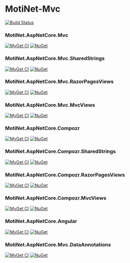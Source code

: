 # MotiNet-Mvc

[![Build Status](https://ci.appveyor.com/api/projects/status/github/motix/MotiNet-Mvc?branch=master&svg=true)](https://ci.appveyor.com/project/mnguyen284/motinet-mvc)

### MotiNet.AspNetCore.Mvc

[![MyGet CI](https://img.shields.io/myget/motix-ci/v/MotiNet.AspNetCore.Mvc.svg)](https://www.myget.org/feed/motix-ci/package/nuget/MotiNet.AspNetCore.Mvc) [![NuGet](https://img.shields.io/nuget/v/MotiNet.AspNetCore.Mvc.svg)](https://www.nuget.org/packages/MotiNet.AspNetCore.Mvc)

### MotiNet.AspNetCore.Mvc.SharedStrings

[![MyGet CI](https://img.shields.io/myget/motix-ci/v/MotiNet.AspNetCore.Mvc.SharedStrings.svg)](https://www.myget.org/feed/motix-ci/package/nuget/MotiNet.AspNetCore.Mvc.SharedStrings) [![NuGet](https://img.shields.io/nuget/v/MotiNet.AspNetCore.Mvc.SharedStrings.svg)](https://www.nuget.org/packages/MotiNet.AspNetCore.Mvc.SharedStrings)

### MotiNet.AspNetCore.Mvc.RazorPagesViews

[![MyGet CI](https://img.shields.io/myget/motix-ci/v/MotiNet.AspNetCore.Mvc.RazorPagesViews.svg)](https://www.myget.org/feed/motix-ci/package/nuget/MotiNet.AspNetCore.Mvc.RazorPagesViews) [![NuGet](https://img.shields.io/nuget/v/MotiNet.AspNetCore.Mvc.RazorPagesViews.svg)](https://www.nuget.org/packages/MotiNet.AspNetCore.Mvc.RazorPagesViews)

### MotiNet.AspNetCore.Mvc.MvcViews

[![MyGet CI](https://img.shields.io/myget/motix-ci/v/MotiNet.AspNetCore.Mvc.MvcViews.svg)](https://www.myget.org/feed/motix-ci/package/nuget/MotiNet.AspNetCore.Mvc.MvcViews) [![NuGet](https://img.shields.io/nuget/v/MotiNet.AspNetCore.Mvc.MvcViews.svg)](https://www.nuget.org/packages/MotiNet.AspNetCore.Mvc.MvcViews)

### MotiNet.AspNetCore.Compozr

[![MyGet CI](https://img.shields.io/myget/motix-ci/v/MotiNet.AspNetCore.Compozr.svg)](https://www.myget.org/feed/motix-ci/package/nuget/MotiNet.AspNetCore.Compozr) [![NuGet](https://img.shields.io/nuget/v/MotiNet.AspNetCore.Compozr.svg)](https://www.nuget.org/packages/MotiNet.AspNetCore.Compozr)

### MotiNet.AspNetCore.Compozr.SharedStrings

[![MyGet CI](https://img.shields.io/myget/motix-ci/v/MotiNet.AspNetCore.Compozr.SharedStrings.svg)](https://www.myget.org/feed/motix-ci/package/nuget/MotiNet.AspNetCore.Compozr.SharedStrings) [![NuGet](https://img.shields.io/nuget/v/MotiNet.AspNetCore.Compozr.SharedStrings.svg)](https://www.nuget.org/packages/MotiNet.AspNetCore.Compozr.SharedStrings)

### MotiNet.AspNetCore.Compozr.RazorPagesViews

[![MyGet CI](https://img.shields.io/myget/motix-ci/v/MotiNet.AspNetCore.Compozr.RazorPagesViews.svg)](https://www.myget.org/feed/motix-ci/package/nuget/MotiNet.AspNetCore.Compozr.RazorPagesViews) [![NuGet](https://img.shields.io/nuget/v/MotiNet.AspNetCore.Compozr.RazorPagesViews.svg)](https://www.nuget.org/packages/MotiNet.AspNetCore.Compozr.RazorPagesViews)

### MotiNet.AspNetCore.Compozr.MvcViews

[![MyGet CI](https://img.shields.io/myget/motix-ci/v/MotiNet.AspNetCore.Compozr.MvcViews.svg)](https://www.myget.org/feed/motix-ci/package/nuget/MotiNet.AspNetCore.Compozr.MvcViews) [![NuGet](https://img.shields.io/nuget/v/MotiNet.AspNetCore.Compozr.MvcViews.svg)](https://www.nuget.org/packages/MotiNet.AspNetCore.Compozr.MvcViews)

### MotiNet.AspNetCore.Angular

[![MyGet CI](https://img.shields.io/myget/motix-ci/v/MotiNet.AspNetCore.Angular.svg)](https://www.myget.org/feed/motix-ci/package/nuget/MotiNet.AspNetCore.Angular) [![NuGet](https://img.shields.io/nuget/v/MotiNet.AspNetCore.Angular.svg)](https://www.nuget.org/packages/MotiNet.AspNetCore.Angular)

### MotiNet.AspNetCore.Mvc.DataAnnotations

[![MyGet CI](https://img.shields.io/myget/motix-ci/v/MotiNet.AspNetCore.Mvc.DataAnnotations.svg)](https://www.myget.org/feed/motix-ci/package/nuget/MotiNet.AspNetCore.Mvc.DataAnnotations) [![NuGet](https://img.shields.io/nuget/v/MotiNet.AspNetCore.Mvc.DataAnnotations.svg)](https://www.nuget.org/packages/MotiNet.AspNetCore.Mvc.DataAnnotations)
